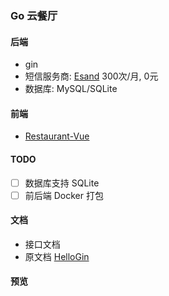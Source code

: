 ### Go 云餐厅

#### 后端 
- gin
- 短信服务商: [Esand](https://market.aliyun.com/products/57126001/cmapi00040066.html) 300次/月, 0元
- 数据库: MySQL/SQLite

#### 前端
- [Restaurant-Vue](https://github.com/rexyan/Restaurant-Vue)

#### TODO
- [ ] 数据库支持 SQLite
- [ ] 前后端 Docker 打包

#### 文档
- 接口文档
- 原文档 [HelloGin](https://github.com/rexyan/HelloGin)

#### 预览
